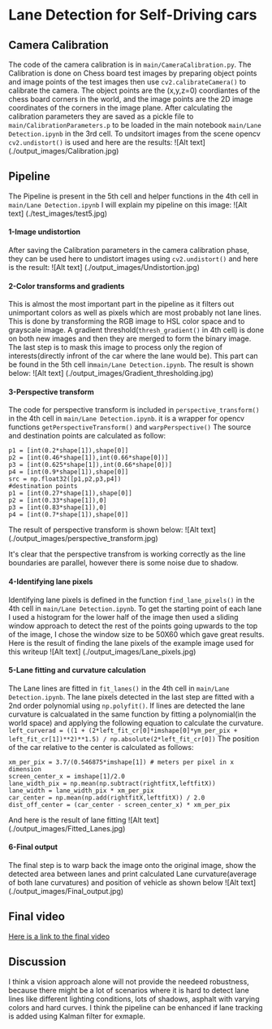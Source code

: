 # Lane Detection for Self-Driving cars

## Camera Calibration

The code of the camera calibration is in `main/CameraCalibration.py`. The Calibration is done on Chess board test images by preparing object points and image points of the test images then use `cv2.calibrateCamera()` to calibrate the camera. The object points are the (x,y,z=0) coordiantes of the chess board corners in the world, and the image points are the 2D image coordinates of the corners in the image plane. After calculating the calibration parameters they are saved as a pickle file to `main/CalibrationParameters.p` to be loaded in the main notebook `main/Lane Detection.ipynb` in the 3rd cell. To undsitort images from the scene opencv `cv2.undistort()` is used and here are the results:
![Alt text] (./output_images/Calibration.jpg)

## Pipeline
The Pipeline is present in the 5th cell and helper functions in the 4th cell in `main/Lane Detection.ipynb`
I will explain my pipeline on this image:
![Alt text] (./test_images/test5.jpg)

#### 1-Image undistortion
After saving the Calibration parameters in the camera calibration phase, they can be used here to undistort images using `cv2.undistort()`
and here is the result:
![Alt text] (./output_images/Undistortion.jpg)

#### 2-Color transforms and gradients 

This is almost the most important part in the pipeline as it filters out unimportant colors as well as pixels which are most probably not lane lines. This is done by transforming the RGB image to HSL color space and to grayscale image. A gradient threshold(`thresh_gradient()` in 4th cell) is done on both new images and then they are merged to form the binary image. The last step is to mask this image to process only the region of interests(directly infront of the car where the lane would be). This part can be found in the 5th cell in`main/Lane Detection.ipynb`. The result is shown below:
![Alt text] (./output_images/Gradient_thresholding.jpg)

#### 3-Perspective transform

The code for perspective transform is included in `perspective_transform()` in the 4th cell in `main/Lane Detection.ipynb`. it is a wrapper for opencv functions `getPerspectiveTransform()` and `warpPerspective()` The source and destination points are calculated as follow:

```
p1 = [int(0.2*shape[1]),shape[0]]
p2 = [int(0.46*shape[1]),int(0.66*shape[0])]
p3 = [int(0.625*shape[1]),int(0.66*shape[0])]
p4 = [int(0.9*shape[1]),shape[0]]
src = np.float32([p1,p2,p3,p4])
#destination points
p1 = [int(0.27*shape[1]),shape[0]]
p2 = [int(0.33*shape[1]),0]
p3 = [int(0.83*shape[1]),0]
p4 = [int(0.7*shape[1]),shape[0]]
```
The result of perspective transform is shown below:
![Alt text] (./output_images/perspective_transform.jpg)

It's clear that the perspective transfrom is working correctly as the line boundaries are parallel, however there is some noise due to shadow.

#### 4-Identifying lane pixels

Identifying lane pixels is defined in the function `find_lane_pixels()` in the 4th cell in `main/Lane Detection.ipynb`.
To get the starting point of each lane I used a histogram for the lower half of the image then used a sliding window approach to detect the rest of the points going upwards to the top of the image, I chose the window size to be 50X60 which gave great results.
Here is the result of finding the lane pixels of the example image used for this writeup
![Alt text] (./output_images/Lane_pixels.jpg)

#### 5-Lane fitting and curvature calculation

The Lane lines are fitted in `fit_lanes()` in the 4th cell in `main/Lane Detection.ipynb`. The lane pixels detected in the last step are fitted with a 2nd order polynomial using `np.polyfit()`. If lines are detected the lane curvature is calcualated in the same function by fitting a polynomial(in the world space) and applying the following equation to calculate the curvature.
` left_curverad = ((1 + (2*left_fit_cr[0]*imshape[0]*ym_per_pix + left_fit_cr[1])**2)**1.5) / np.absolute(2*left_fit_cr[0])`
The position of the car relative to the center is calculated as follows:
```
xm_per_pix = 3.7/(0.546875*imshape[1]) # meters per pixel in x dimension
screen_center_x = imshape[1]/2.0
lane_width_pix = np.mean(np.subtract(rightfitX,leftfitX))
lane_width = lane_width_pix * xm_per_pix
car_center = np.mean(np.add(rightfitX,leftfitX)) / 2.0
dist_off_center = (car_center - screen_center_x) * xm_per_pix
```
And here is the result of lane fitting 
![Alt text] (./output_images/Fitted_Lanes.jpg)

#### 6-Final output

The final step is to warp back the image onto the original image, show the detected area between lanes and print calculated Lane curvature(average of both lane curvatures) and position of vehicle as shown below
![Alt text] (./output_images/Final_output.jpg)

## Final video

[Here is a link to the final video](https://github.com/HaithamKhedr/Lane-Detection/blob/master/main/out.mp4)

## Discussion
I think a vision approach alone will not provide the needeed robustness, because there might be a lot of scenarios where it is hard to detect lane lines like different lighting conditions, lots of shadows, asphalt with varying colors and hard curves. I think the pipeline can be enhanced if lane tracking is added using Kalman filter for exmaple.
